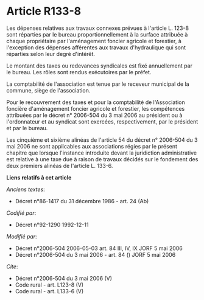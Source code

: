 # Article R133-8

Les dépenses relatives aux travaux connexes prévues à l'article L. 123-8 sont réparties par le bureau proportionnellement à
la surface attribuée à chaque propriétaire par l'aménagement foncier agricole et forestier, à l'exception des dépenses
afférentes aux travaux d'hydraulique qui sont réparties selon leur degré d'intérêt. 

Le montant des taxes ou redevances syndicales est fixé annuellement par le bureau. Les rôles sont rendus exécutoires par le
préfet. 

La comptabilité de l'association est tenue par le receveur municipal de la commune, siège de l'association. 

Pour le recouvrement des taxes et pour la comptabilité de l'Association foncière d'aménagement foncier agricole et forestier,
les compétences attribuées par le décret n° 2006-504 du 3 mai 2006 au président ou à l'ordonnateur et au syndicat sont
exercées, respectivement, par le président et par le bureau. 

Les cinquième et sixième alinéas de l'article 54 du décret n° 2006-504 du 3 mai 2006 ne sont applicables aux associations
régies par le présent chapitre que lorsque l'instance introduite devant la juridiction administrative est relative à une taxe
due à raison de travaux décidés sur le fondement des deux premiers alinéas de l'article L. 133-6.

**Liens relatifs à cet article**

_Anciens textes_:

  - Décret n°86-1417 du 31 décembre 1986 - art. 24 (Ab)

_Codifié par_:

  - Décret n°92-1290 1992-12-11

_Modifié par_:

  - Décret n°2006-504 2006-05-03 art. 84 III, IV, IX JORF 5 mai 2006
  - Décret n°2006-504 du 3 mai 2006 - art. 84 () JORF 5 mai 2006

_Cite_:

  - Décret n°2006-504 du 3 mai 2006 (V)
  - Code rural - art. L123-8 (V)
  - Code rural - art. L133-6 (V)
